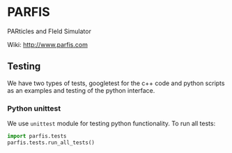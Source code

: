 # PARFIS

PARticles and FIeld Simulator

Wiki: http://www.parfis.com

## Testing

We have two types of tests, googletest for the c++ code and python scripts as an examples and testing of the python interface.

### Python unittest

We use `unittest` module for testing python functionality. To run all tests:

```python
import parfis.tests
parfis.tests.run_all_tests()
```
